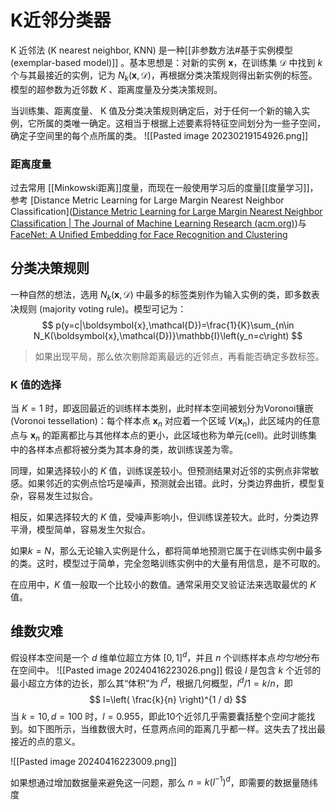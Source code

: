 # K近邻分类器

K 近邻法 (K nearest neighbor, KNN) 是一种[[非参数方法#基于实例模型(exemplar-based model)]] 。基本思想是：对新的实例 $\mathbf{x}$，在训练集 $\mathcal{D}$ 中找到 $k$ 个与其最接近的实例，记为 $N_k(\mathbf{x},\mathcal{D})$，再根据分类决策规则得出新实例的标签。模型的超参数为近邻数 $K$ 、距离度量及分类决策规则。

当训练集、距离度量、 K 值及分类决策规则确定后，对于任何一个新的输入实例，它所属的类唯一确定。这相当于根据上述要素将特征空间划分为一些子空间，确定子空间里的每个点所属的类。
![[Pasted image 20230219154926.png]]

### 距离度量

过去常用 [[Minkowski距离]]度量，而现在一般使用学习后的度量[[度量学习]]，参考 [Distance Metric Learning for Large Margin Nearest Neighbor Classification]([Distance Metric Learning for Large Margin Nearest Neighbor Classification | The Journal of Machine Learning Research (acm.org)](https://dl.acm.org/doi/10.5555/1577069.1577078))与[FaceNet: A Unified Embedding for Face Recognition and Clustering](https://arxiv.org/abs/1503.03832)

## 分类决策规则

一种自然的想法，选用 $N_k(\mathbf{x},\mathcal{D})$ 中最多的标签类别作为输入实例的类，即多数表决规则 (majority voting rule)。模型可记为：
$$ p(y=c|\boldsymbol{x},\mathcal{D})=\frac{1}{K}\sum_{n\in N_K(\boldsymbol{x},\mathcal{D})}\mathbb{I}\left(y_n=c\right) $$

>如果出现平局，那么依次剔除距离最远的近邻点，再看能否确定多数标签。


### K 值的选择

当 $K=1$ 时，即返回最近的训练样本类别，此时样本空间被划分为Voronoi镶嵌(Voronoi tessellation)：每个样本点 $\mathbf{x}_n$ 对应着一个区域 $V(\mathbf{x}_n)$，此区域内的任意点与 $\mathbf{x}_n$ 的距离都比与其他样本点的更小，此区域也称为单元(cell)。此时训练集中的各样本点都将被分类为其本身的类，故训练误差为零。

同理，如果选择较小的 $K$ 值，训练误差较小。但预测结果对近邻的实例点非常敏感。如果邻近的实例点恰巧是噪声，预测就会出错。此时，分类边界曲折，模型复杂，容易发生过拟合。

相反，如果选择较大的 $K$ 值，受噪声影响小，但训练误差较大。此时，分类边界平滑，模型简单，容易发生欠拟合。

如果$k = N$，那么无论输入实例是什么，都将简单地预测它属于在训练实例中最多的类。这时，模型过于简单，完全忽略训练实例中的大量有用信息，是不可取的。

在应用中，$K$ 值一般取一个比较小的数值。通常采用交叉验证法来选取最优的 $K$ 值。


## 维数灾难

假设样本空间是一个 $d$ 维单位超立方体 $[0,1]^d$，并且 $n$ 个训练样本点*均匀地*分布在空间中。
![[Pasted image 20240416223026.png]]
假设 $l$ 是包含 $k$ 个近邻的最小超立方体的边长，那么其“体积”为 $l^d$，根据几何概型，$l^d / 1=k / n$，即
$$ l=\left( \frac{k}{n} \right)^{1 / d} $$
当 $k=10,d=100$ 时，$l=0.955$，即此10个近邻几乎需要囊括整个空间才能找到。如下图所示，当维数很大时，任意两点间的距离几乎都一样。这失去了找出最接近的点的意义。

![[Pasted image 20240416223009.png]]

如果想通过增加数据量来避免这一问题，那么 $n=k (l^{-1})^d$，即需要的数据量随纬度